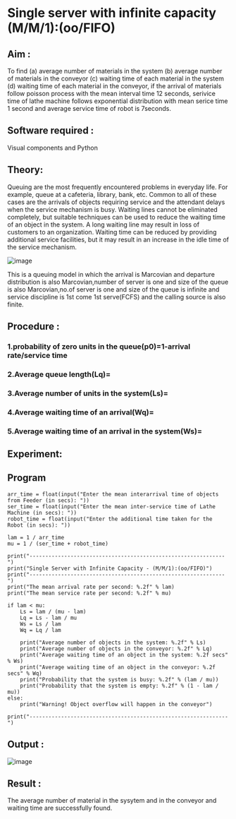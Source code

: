 # Single server with infinite capacity (M/M/1):(oo/FIFO)
## Aim :
To find (a) average number of materials in the system (b) average number of materials in the conveyor (c) waiting time of each material in the system (d) waiting time of each material in the conveyor, if the arrival  of materials follow poisson process with the mean interval time 12 seconds, serivice time of lathe machine follows exponential distribution with mean serice time 1 second and average service time of robot is 7seconds.

## Software required :
Visual components and Python

## Theory:
Queuing are the most frequently encountered problems in everyday life. For example, queue at a cafeteria, library, bank, etc. Common to all of these cases are the arrivals of objects requiring service and the attendant delays when the service mechanism is busy. Waiting lines cannot be eliminated completely, but suitable techniques can be used to reduce the waiting time of an object in the system. A long waiting line may result in loss of customers to an organization. Waiting time can be reduced by providing additional service facilities, but it may result in an increase in the idle time of the service mechanism.

![image](1.png)

This is a queuing model in which the arrival is Marcovian and departure distribution is also Marcovian,number of server is one and size of the queue is also Marcovian,no.of server is one and size of the queue is infinite and service discipline is 1st come 1st serve(FCFS) and the calling source is also finite.

## Procedure :
### 1.probability of zero units in the queue(p0)=1-arrival rate/service time
### 2.Average queue length(Lq)=
### 3.Average number of units in the system(Ls)=
### 4.Average waiting time of an arrival(Wq)=
### 5.Average waiting time of an arrival in the system(Ws)=



## Experiment:


 
## Program
```
arr_time = float(input("Enter the mean interarrival time of objects from Feeder (in secs): "))
ser_time = float(input("Enter the mean inter-service time of Lathe Machine (in secs): "))
robot_time = float(input("Enter the additional time taken for the Robot (in secs): "))

lam = 1 / arr_time
mu = 1 / (ser_time + robot_time)

print("--------------------------------------------------------------")
print("Single Server with Infinite Capacity - (M/M/1):(oo/FIFO)")
print("--------------------------------------------------------------")
print("The mean arrival rate per second: %.2f" % lam)
print("The mean service rate per second: %.2f" % mu)

if lam < mu:
    Ls = lam / (mu - lam)
    Lq = Ls - lam / mu
    Ws = Ls / lam
    Wq = Lq / lam

    print("Average number of objects in the system: %.2f" % Ls)
    print("Average number of objects in the conveyor: %.2f" % Lq)
    print("Average waiting time of an object in the system: %.2f secs" % Ws)
    print("Average waiting time of an object in the conveyor: %.2f secs" % Wq)
    print("Probability that the system is busy: %.2f" % (lam / mu))
    print("Probability that the system is empty: %.2f" % (1 - lam / mu))
else:
    print("Warning! Object overflow will happen in the conveyor")

print("---------------------------------------------------------------")
```
## Output :
![image](https://github.com/Saravana-kumar369/Single-server-infinite-capacity---Markov-Model/assets/117925254/23d8c327-f174-42e6-a767-d50c5a68f90e)

## Result :
The average number of material in the sysytem and in the conveyor and waiting time are successfully found.
